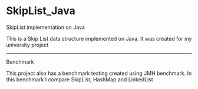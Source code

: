 # SkipList_Java
SkipList implementation on Java

This is a Skip List data structure implemented on Java. It was created for my university project

-------------
Benchmark

This project also has a benchmark testing created using JMH benchmark. In this benchmark I compare SkipList, HashMap and LinkedList
